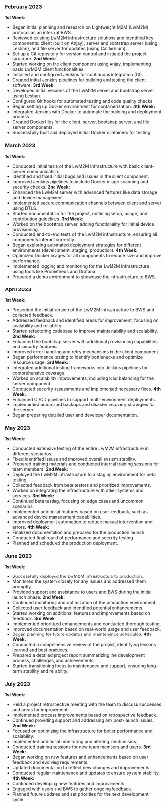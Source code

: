 ### February 2023
**1st Week:**
- Began initial planning and research on Lightweight M2M (LwM2M) protocol as an intern at BWS.
- Reviewed existing LwM2M infrastructure solutions and identified key components: client (built on
Anjay), server and bootstrap server (using Leshan), and file server for updates (using Californium).
- Set up a Git repository for version control and initiated the project structure.
**2nd Week:**
- Started working on the client component using Anjay, implementing basic LwM2M client
functionalities.
- Installed and configured Jenkins for continuous integration (CI).
- Created initial Jenkins pipelines for building and testing the client software.
**3rd Week:**
- Developed initial versions of the LwM2M server and bootstrap server using Leshan.
- Configured Git hooks for automated testing and code quality checks.
- Began setting up Docker environment for containerization.
**4th Week:**
- Integrated Jenkins with Docker to automate the building and deployment process.
- Created Dockerfiles for the client, server, bootstrap server, and file server components.
- Successfully built and deployed initial Docker containers for testing.
### March 2023
**1st Week:**
- Conducted initial tests of the LwM2M infrastructure with basic client-server communication.
- Identified and fixed initial bugs and issues in the client component.
- Improved Jenkins pipelines to include Docker image scanning and security checks.
**2nd Week:**
- Enhanced the LwM2M server with advanced features like data storage and device management.
- Implemented secure communication channels between client and server using DTLS.
- Started documentation for the project, outlining setup, usage, and contribution guidelines.
**3rd Week:**
- Worked on the bootstrap server, adding functionality for initial device provisioning.
- Conducted end-to-end tests of the LwM2M infrastructure, ensuring all components interact
correctly.
- Began exploring automated deployment strategies for different environments (development,
staging, production).
**4th Week:**
- Optimized Docker images for all components to reduce size and improve performance.
- Implemented logging and monitoring for the LwM2M infrastructure using tools like Prometheus and
Grafana.
- Prepared a demo environment to showcase the infrastructure to BWS.
### April 2023
**1st Week:**
- Presented the initial version of the LwM2M infrastructure to BWS and collected feedback.
- Addressed feedback and identified areas for improvement, focusing on scalability and reliability.
- Started refactoring codebase to improve maintainability and scalability.
**2nd Week:**
- Enhanced the bootstrap server with additional provisioning capabilities and security features.
- Improved error handling and retry mechanisms in the client component.
- Began performance testing to identify bottlenecks and optimize resource usage.
**3rd Week:**
- Integrated additional testing frameworks into Jenkins pipelines for comprehensive coverage.
- Worked on scalability improvements, including load balancing for the server component.
- Conducted security assessments and implemented necessary fixes.
**4th Week:**
- Enhanced CI/CD pipelines to support multi-environment deployments.
- Implemented automated backups and disaster recovery strategies for the server.
- Began preparing detailed user and developer documentation.
### May 2023
**1st Week:**
- Conducted extensive testing of the entire LwM2M infrastructure in different scenarios.
- Fixed identified issues and improved overall system stability.
- Prepared training materials and conducted internal training sessions for team members.
**2nd Week:**
- Deployed the LwM2M infrastructure to a staging environment for beta testing.
- Collected feedback from beta testers and prioritized improvements.
- Worked on integrating the infrastructure with other systems and services.
**3rd Week:**
- Continued beta testing, focusing on edge cases and uncommon scenarios.
- Implemented additional features based on user feedback, such as advanced device management
capabilities.
- Improved deployment automation to reduce manual intervention and errors.
**4th Week:**
- Finalized documentation and prepared for the production launch.
- Conducted final round of performance and security testing.
- Planned and scheduled the production deployment.
### June 2023
**1st Week:**
- Successfully deployed the LwM2M infrastructure to production.
- Monitored the system closely for any issues and addressed them promptly.
- Provided support and assistance to users and BWS during the initial launch phase.
**2nd Week:**
- Continued monitoring and optimization of the production environment.
- Collected user feedback and identified potential enhancements.
- Started working on additional features and improvements based on feedback.
**3rd Week:**
- Implemented prioritized enhancements and conducted thorough testing.
- Improved documentation based on real-world usage and user feedback.
- Began planning for future updates and maintenance schedules.
**4th Week:**
- Conducted a comprehensive review of the project, identifying lessons learned and best practices.
- Prepared a detailed project report summarizing the development process, challenges, and
achievements.
- Started transitioning focus to maintenance and support, ensuring long-term stability and reliability.
### July 2023
**1st Week:**
- Held a project retrospective meeting with the team to discuss successes and areas for
improvement.
- Implemented process improvements based on retrospective feedback.
- Continued providing support and addressing any post-launch issues.
**2nd Week:**
- Focused on optimizing the infrastructure for better performance and scalability.
- Implemented additional monitoring and alerting mechanisms.
- Conducted training sessions for new team members and users.
**3rd Week:**
- Began working on new features and enhancements based on user feedback and evolving
requirements.
- Updated documentation to reflect new changes and improvements.
- Conducted regular maintenance and updates to ensure system stability.
**4th Week:**
- Continued developing new features and improvements.
- Engaged with users and BWS to gather ongoing feedback.
- Planned future updates and set priorities for the next development cycle.
